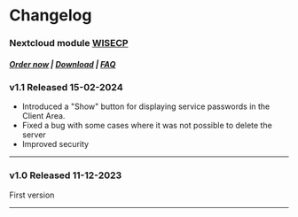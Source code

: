 # Changelog

### Nextcloud module **[WISECP](https://puqcloud.com/link.php?id=78)** 

##### [Order now](https://puqcloud.com/index.php?rp=/store/wisecp-module-nextcloud) | [Download](https://download.puqcloud.com/WISECP/Product/PUQ_WISECP-Nextcloud/) | [FAQ](https://faq.puqcloud.com/)

### v1.1 Released 15-02-2024

- Introduced a "Show" button for displaying service passwords in the Client Area.
- Fixed a bug with some cases where it was not possible to delete the server
- Improved security

- - - - -

### v1.0 Released 11-12-2023

First version

- - - - -
